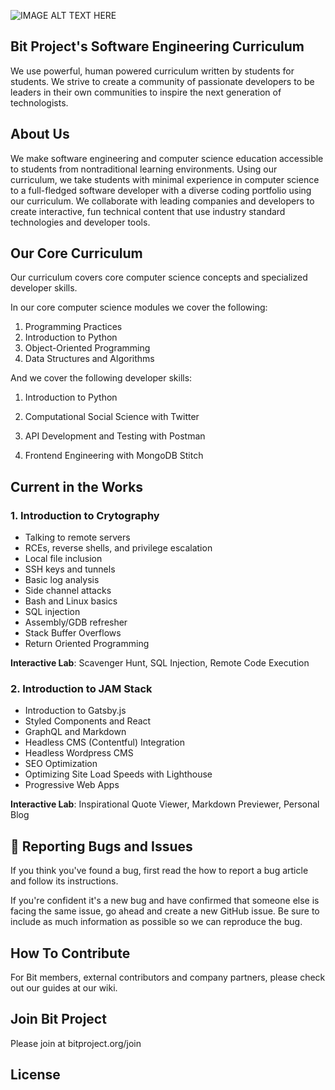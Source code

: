 ![IMAGE ALT TEXT HERE](https://i.ibb.co/3yxGfdr/Bit-Project-3.png)
## Bit Project's Software Engineering Curriculum
We use powerful, human powered curriculum written by students for students. We strive to create a community of passionate developers to be leaders in their own communities to inspire the next generation of technologists.

## About Us
We make software engineering and computer science education accessible to students from nontraditional learning environments. Using our curriculum, we take students with minimal experience in computer science to a full-fledged software developer with a diverse coding portfolio using our curriculum. We collaborate with leading companies and developers to create interactive, fun technical content that use industry standard technologies and developer tools.

## Our Core Curriculum
Our curriculum covers core computer science concepts and specialized developer skills. 

In our core computer science modules we cover the following: 

1. Programming Practices
2. Introduction to Python
2. Object-Oriented Programming
3. Data Structures and Algorithms


And we cover the following developer skills: 
1. Introduction to Python

2. Computational Social Science with Twitter

3. API Development and Testing with Postman

4. Frontend Engineering with MongoDB Stitch

## Current in the Works
### 1. Introduction to Crytography
  - Talking to remote servers
  - RCEs, reverse shells, and privilege escalation
  - Local file inclusion
  - SSH keys and tunnels
  - Basic log analysis
  - Side channel attacks
  - Bash and Linux basics
  - SQL injection
  - Assembly/GDB refresher
  - Stack Buffer Overflows
  - Return Oriented Programming
 
  <b>Interactive Lab</b>: Scavenger Hunt, SQL Injection, Remote Code Execution
  
### 2. Introduction to JAM Stack
  - Introduction to Gatsby.js
  - Styled Components and React
  - GraphQL and Markdown 
  - Headless CMS (Contentful) Integration
  - Headless Wordpress CMS
  - SEO Optimization
  - Optimizing Site Load Speeds with Lighthouse 
  - Progressive Web Apps
  
 <b>Interactive Lab</b>: Inspirational Quote Viewer, Markdown Previewer, Personal Blog

## 🐛 Reporting Bugs and Issues
If you think you've found a bug, first read the how to report a bug article and follow its instructions.

If you're confident it's a new bug and have confirmed that someone else is facing the same issue, go ahead and create a new GitHub issue. Be sure to include as much information as possible so we can reproduce the bug.

## How To Contribute
For Bit members, external contributors and company partners, please check out our guides at our wiki. 

## Join Bit Project 
Please join at bitproject.org/join
## License
